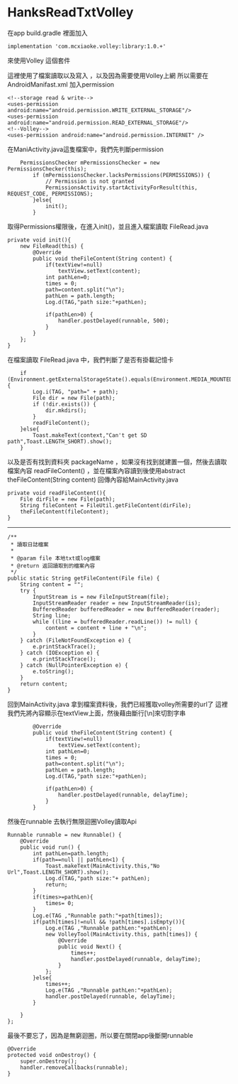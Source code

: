 # HanksReadTxtVolley

在app build.gradle 裡面加入

    implementation 'com.mcxiaoke.volley:library:1.0.+'
來使用Volley 這個套件

這裡使用了檔案讀取以及寫入 ，以及因為需要使用Volley上網 
所以需要在AndroidManifast.xml 加入permission 
    
    <!--storage read & write-->
    <uses-permission android:name="android.permission.WRITE_EXTERNAL_STORAGE"/>
    <uses-permission android:name="android.permission.READ_EXTERNAL_STORAGE"/>
    <!--Volley-->
    <uses-permission android:name="android.permission.INTERNET" />
 
 在ManiActivity.java這隻檔案中，我們先判斷permission
 
        PermissionsChecker mPermissionsChecker = new PermissionsChecker(this);
            if (mPermissionsChecker.lacksPermissions(PERMISSIONS)) {
                // Permission is not granted
                PermissionsActivity.startActivityForResult(this, REQUEST_CODE, PERMISSIONS);
            }else{
                init();
            }
取得Permissions權限後，在進入init()，並且進入檔案讀取 FileRead.java

    private void init(){
        new FileRead(this) {
            @Override
            public void theFileContent(String content) {
                if(textView!=null)
                    textView.setText(content);
                int pathLen=0;
                times = 0;
                path=content.split("\n");
                pathLen = path.length;
                Log.d(TAG,"path size:"+pathLen);

                if(pathLen>0) {
                    handler.postDelayed(runnable, 500);
                }
            }
        };
    }
    
在檔案讀取 FileRead.java 中，我們判斷了是否有掛載記憶卡

        if (Environment.getExternalStorageState().equals(Environment.MEDIA_MOUNTED)) {
            Log.i(TAG, "path=" + path);
            File dir = new File(path);
            if (!dir.exists()) {
                dir.mkdirs();
            }
            readFileContent();
        }else{
            Toast.makeText(context,"Can't get SD path",Toast.LENGTH_SHORT).show();
        }
        
以及是否有找到資料夾 packageName ，如果沒有找到就建置一個，然後去讀取檔案內容 readFileContent()
，並在檔案內容讀到後使用abstract theFileContent(String content) 回傳內容給MainActivity.java 

    private void readFileContent(){
        File dirFile = new File(path);
        String fileContent = FileUtil.getFileContent(dirFile);
        theFileContent(fileContent);
    }
 ----------------------------------------------------------------------
    /**
     * 讀取日誌檔案
     *
     * @param file 本地txt或log檔案
     * @return 返回讀取到的檔案內容
     */
    public static String getFileContent(File file) {
        String content = "";
        try {
            InputStream is = new FileInputStream(file);
            InputStreamReader reader = new InputStreamReader(is);
            BufferedReader bufferedReader = new BufferedReader(reader);
            String line;
            while ((line = bufferedReader.readLine()) != null) {
                content = content + line + "\n";
            }
        } catch (FileNotFoundException e) {
            e.printStackTrace();
        } catch (IOException e) {
            e.printStackTrace();
        } catch (NullPointerException e) {
            e.toString();
        }
        return content;
    }
    
 回到MainActivity.java 拿到檔案資料後，我們已經獲取volley所需要的url了
 這裡我們先將內容顯示在textView上面，然後藉由斷行[\n]來切割字串
 
            @Override
            public void theFileContent(String content) {
                if(textView!=null)
                    textView.setText(content);
                int pathLen=0;
                times = 0;
                path=content.split("\n");
                pathLen = path.length;
                Log.d(TAG,"path size:"+pathLen);

                if(pathLen>0) {
                    handler.postDelayed(runnable, delayTime);
                }
            }
            
然後在runnable 去執行無限迴圈Volley讀取Api

    Runnable runnable = new Runnable() {
        @Override
        public void run() {
            int pathLen=path.length;
            if(path==null || pathLen<1) {
                Toast.makeText(MainActivity.this,"No Url",Toast.LENGTH_SHORT).show();
                Log.d(TAG,"path size:"+ pathLen);
                return;
            }
            if(times>=pathLen){
                times= 0;
            }
            Log.e(TAG ,"Runnable path:"+path[times]);
            if(path[times]!=null && !path[times].isEmpty()){
                Log.e(TAG ,"Runnable pathLen:"+pathLen);
                new VolleyTool(MainActivity.this, path[times]) {
                    @Override
                    public void Next() {
                        times++;
                        handler.postDelayed(runnable, delayTime);
                    }
                };
            }else{
                times++;
                Log.e(TAG ,"Runnable pathLen:"+pathLen);
                handler.postDelayed(runnable, delayTime);
            }

        }
    };
    
最後不要忘了，因為是無窮迴圈，所以要在關閉app後斷開runnable

    @Override
    protected void onDestroy() {
        super.onDestroy();
        handler.removeCallbacks(runnable);
    }
        
        
        
        
        
        
        
        
        
        
        
        
